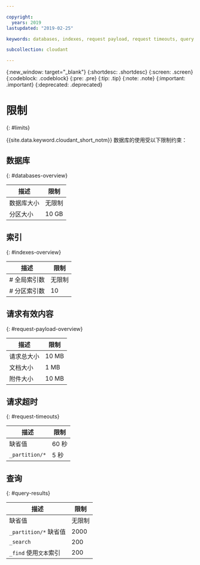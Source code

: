 ```yaml
---

copyright:
  years: 2019
lastupdated: "2019-02-25"

keywords: databases, indexes, request payload, request timeouts, query

subcollection: cloudant

---
```


{:new_window: target="_blank"}
{:shortdesc: .shortdesc}
{:screen: .screen}
{:codeblock: .codeblock}
{:pre: .pre}
{:tip: .tip}
{:note: .note}
{:important: .important}
{:deprecated: .deprecated}

<!-- Acrolinx: 2019-01-11 -->

# 限制
{: #limits}

{{site.data.keyword.cloudant_short_notm}} 数据库的使用受以下限制约束：

## 数据库
{: #databases-overview}

|描述|限制|
|--|--|
|数据库大小|无限制|
|分区大小|10 GB|


## 索引
{: #indexes-overview}

|描述|限制|
|--|--|
|# 全局索引数|无限制|
|# 分区索引数|10|

## 请求有效内容
{: #request-payload-overview}

|描述|限制|
|--|--|
|请求总大小|10 MB|
|文档大小|1 MB|
|附件大小|10 MB|

## 请求超时
{: #request-timeouts}

|描述|限制|
|--|--|
|缺省值|60 秒|
|`_partition/*` | 5 秒|


## 查询
{: #query-results}

|描述|限制|
|--|--|
|缺省值|无限制|
|`_partition/*` 缺省值|2000|
|`_search`|200|
|`_find` 使用`文本`索引|200|
